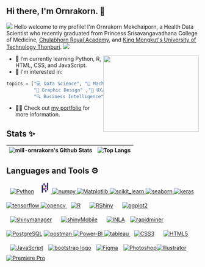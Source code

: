 ## Hi there, I'm Ornrakorn. 👋  
<img src="https://media0.giphy.com/media/dXSX78fEcQ4aEpvW44/giphy.gif" width="35"> Hello welcome to my profile! I'm Ornrakorn Mekchaiporn, a Health Data Scientist who recently graduated from Princess Srisavangavadhana College of Medicine, [Chulabhorn Royal Academy](https://www.cra.ac.th/en/home), and [King Mongkut's University of Technology Thonburi](https://www.kmutt.ac.th/en/). <img src="https://emojis.slackmojis.com/emojis/images/1621024394/39092/cat-roll.gif?1621024394" width="28" />

<img src="https://media2.giphy.com/media/PowPs3nkR1PwJCPqtc/giphy.gif" align="right" width="250" height="200" />

- 🌱 I’m currently learning Python, R, HTML, CSS, and JavaScript.
- 💬 I'm interested in:
 ``` py
 topics = ["💻 Data Science", "🤖 Machine Learning", "📊 Data Visualization", 
           "🎨 Graphic Design" ,"📏 UX/UI Design", "✨ Infographic Design",
           "🔍 Business Intelligence", "🧪 Biostatistics and Epidemiology" ]
 ```

- 👨‍💻 Check out [my portfolio](https://mill-ornrakorn.github.io/my-portfolio-website/) for more information.

## Stats ✨
| ![mill-ornrakorn's Github Stats](https://github-readme-stats.vercel.app/api?username=mill-ornrakorn&theme=buefy&show_icons=true&rank_icon=github&hide_border=true) | ![Top Langs](https://github-readme-stats.vercel.app/api/top-langs/?username=mill-ornrakorn&theme=buefy&hide=TeX&layout=compact&hide_border=true&hide_progress=true) |
| ------------- | ------------- |


## Languages and Tools ⚙
<div align="left">  
  <a href="https://www.python.org/" target="_blank"><img style="margin: 10px" src="https://profilinator.rishav.dev/skills-assets/python-original.svg" alt="Python" height="30" /></a>  
  <a href="https://pandas.pydata.org/" target="_blank" rel="noreferrer"> <img src="https://raw.githubusercontent.com/devicons/devicon/2ae2a900d2f041da66e950e4d48052658d850630/icons/pandas/pandas-original.svg" alt="pandas" width="30" height="30"/> </a> 
  <a href="https://numpy.org/" target="_blank" rel="noreferrer"> <img src="https://cdn.jsdelivr.net/gh/devicons/devicon/icons/numpy/numpy-original.svg" alt="numpy" width="30" height="30"/> </a> 
  <a href="https://matplotlib.org/" target="_blank" rel="noreferrer"> <img src="https://upload.wikimedia.org/wikipedia/commons/thumb/8/84/Matplotlib_icon.svg/1200px-Matplotlib_icon.svg.png" alt="Matplotlib" width="30" height="30"/> </a> 
  <a href="https://scikit-learn.org/" target="_blank" rel="noreferrer"> <img src="https://upload.wikimedia.org/wikipedia/commons/0/05/Scikit_learn_logo_small.svg" alt="scikit_learn" width="30" height="30"/> </a> <a href="https://seaborn.pydata.org/" target="_blank" rel="noreferrer"> <img src="https://seaborn.pydata.org/_images/logo-mark-lightbg.svg" alt="seaborn" width="30" height="30"/> </a> 
  <a href="https://keras.io/" target="_blank" rel="noreferrer"> <img src="https://upload.wikimedia.org/wikipedia/commons/thumb/a/ae/Keras_logo.svg/1200px-Keras_logo.svg.png" alt="keras" width="30" height="30"/> </a> 
  <a href="https://www.tensorflow.org" target="_blank" rel="noreferrer"> <img src="https://www.vectorlogo.zone/logos/tensorflow/tensorflow-icon.svg" alt="tensorflow" width="30" height="30"/> </a>
  <a href="https://opencv.org/" target="_blank" rel="noreferrer"> <img src="https://www.vectorlogo.zone/logos/opencv/opencv-icon.svg" alt="opencv" width="30" height="30"/> </a> 
  <a href="https://www.r-project.org/" target="_blank"><img style="margin: 10px" src="https://profilinator.rishav.dev/skills-assets/r.svg" alt="R" height="30" /></a>  
  <a href="https://shiny.posit.co/" target="_blank"><img style="margin: 10px" src="https://rstudio.github.io/shiny/reference/figures/logo.png" alt="RShiny" height="30" /></a>  
  <a href="https://ggplot2.tidyverse.org/" target="_blank"><img style="margin: 10px" src="https://bookdown.org/somsak_c/data_visualization_with_r_programming/chapter8/ggplo2logo.png" alt="ggplot2" height="30" /></a>  
  <a href="https://datastorm-open.github.io/shinymanager/" target="_blank"><img style="margin: 10px" src="https://datastorm-open.github.io/shinymanager/reference/figures/shinymanager.png" alt="shinymanager" height="30" /></a>  
  <a href="https://rinterface.github.io/shinyMobile/" target="_blank"><img style="margin: 10px" src="https://rinterface.github.io/shinyMobile/reference/figures/logo.png" alt="shinyMobile" height="30" /></a> 
  <a href="https://www.r-inla.org/" target="_blank"><img style="margin: 10px" src="https://lh3.googleusercontent.com/GJmrSEVSKVnDJPz5HykhyNs02Biq6BqGdU4fzIfdcddFGEXwc1bENXjqdkj3BLuREy09r4dc5mlENr3h33MA4XJubxiRwXfvN0bxnAVrFguNq_SQyfCU_4Va4w8XgD2sSQ=w1280" alt="INLA" height="30" /></a>  
  <a href="https://rapidminer.com/" target="_blank" rel="noreferrer"> <img src="https://avatars.githubusercontent.com/u/4490278?s=280&v=4" alt="rapidminer" width="30" height="30"/> </a>
  <a href="https://www.postgresql.org/" target="_blank" rel="noreferrer"><img src="https://raw.githubusercontent.com/danielcranney/readme-generator/main/public/icons/skills/postgresql-colored.svg" width="30" height="30" alt="PostgreSQL" /></a>
  <a href="https://www.postman.com/" target="_blank" rel="noreferrer"> <img src="https://seeklogo.com/images/P/postman-logo-0087CA0D15-seeklogo.com.png" alt="postman" width="30" height="30"/> </a>
  <a href="https://powerbi.microsoft.com/en-us/" target="_blank" rel="noreferrer"> <img src="https://upload.wikimedia.org/wikipedia/commons/thumb/c/cf/New_Power_BI_Logo.svg/2048px-New_Power_BI_Logo.svg.png" alt="Power-BI"  height="30"/> </a> 
  <a href="https://www.tableau.com/" target="_blank" rel="noreferrer"> <img src="https://seeklogo.com/images/T/tableau-software-logo-F1CE2CA54A-seeklogo.com.png" alt="tableau"  height="30"/> </a> 
<!-- Front End -->
  <a href="https://www.w3schools.com/css/" target="_blank"><img style="margin: 10px" src="https://profilinator.rishav.dev/skills-assets/css3-original-wordmark.svg" alt="CSS3" height="30" /></a>  
  <a href="https://en.wikipedia.org/wiki/HTML5" target="_blank"><img style="margin: 10px" src="https://profilinator.rishav.dev/skills-assets/html5-original-wordmark.svg" alt="HTML5" height="30" /></a>  
  <a href="https://www.javascript.com/" target="_blank"><img style="margin: 10px" src="https://profilinator.rishav.dev/skills-assets/javascript-original.svg" alt="JavaScript" height="30" /></a>  
  <a href="https://getbootstrap.com/docs/3.4/javascript/" target="_blank"><img src="https://cdn.jsdelivr.net/gh/devicons/devicon/icons/bootstrap/bootstrap-original.svg" height="30" alt="bootstrap logo"  /></a>  
  <a href="https://www.figma.com/" target="_blank"><img style="margin: 10px" src="https://profilinator.rishav.dev/skills-assets/figma-icon.svg" alt="Figma" height="30" /></a>  
 <a href="https://www.adobe.com/uk/products/photoshop.html" target="_blank" rel="noreferrer"><img src="https://raw.githubusercontent.com/danielcranney/readme-generator/main/public/icons/skills/photoshop-colored-dark.svg" width="36" height="36" alt="Photoshop" /></a><a href="https://www.adobe.com/uk/products/illustrator.html" target="_blank" rel="noreferrer"><img src="https://raw.githubusercontent.com/danielcranney/readme-generator/main/public/icons/skills/illustrator-colored-dark.svg" width="36" height="36" alt="Illustrator" /></a><a href="https://www.adobe.com/uk/products/premiere.html" target="_blank" rel="noreferrer"><img src="https://raw.githubusercontent.com/danielcranney/readme-generator/main/public/icons/skills/premierepro-colored-dark.svg" width="36" height="36" alt="Premiere Pro" /></a>
</div>


<!-- ![Visitor Badge](https://visitor-badge.laobi.icu/badge?page_id=mill-ornrakorn.mill-ornrakorn) 
#### 💻Work experience:
  
- Jun 2022 - Aug 2022: ```Health Data Scientist``` intern (Work Integrated Learning based [project](https://github.com/mill-ornrakorn/Spatiotemporal-epidemiology-and-analysis-of-mental-health-conditions-in-Thailand)) at Mahidol-Oxford Tropical Medicine Research Unit (MORU) Faculty of Tropical Medicine Mahidol University in Bangkok, Thailand.-->
